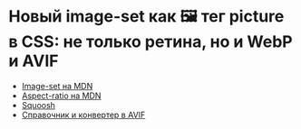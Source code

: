 # Новый image-set как 🖼 тег picture в CSS: не только ретина, но и WebP и AVIF

- [Image-set на MDN](https://developer.mozilla.org/en-US/docs/Web/CSS/image/image-set())
- [Aspect-ratio на MDN](https://developer.mozilla.org/en-US/docs/Web/CSS/aspect-ratio)
- [Squoosh](https://squoosh.app/)
- [Справочник и конвертер в AVIF](https://avif.io/)
